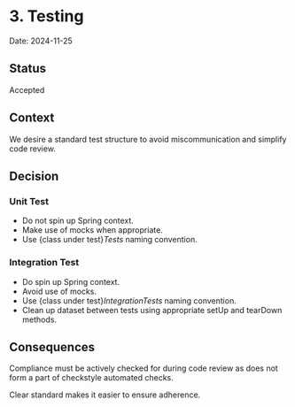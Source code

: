 # 3. Testing

Date: 2024-11-25

## Status

Accepted

## Context

We desire a standard test structure to avoid miscommunication and simplify code review.

## Decision

### Unit Test
- Do not spin up Spring context.
- Make use of mocks when appropriate.
- Use {class under test}_Tests_ naming convention.

### Integration Test
- Do spin up Spring context.
- Avoid use of mocks.
- Use {class under test}_IntegrationTests_ naming convention.
- Clean up dataset between tests using appropriate setUp and tearDown methods.

## Consequences

Compliance must be actively checked for during code review as does not form a part of checkstyle automated checks.

Clear standard makes it easier to ensure adherence.

